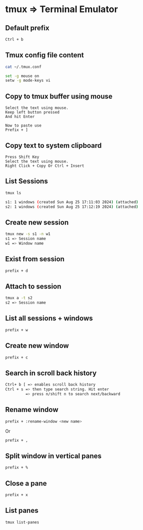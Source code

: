 # tmux => Terminal Emulator

## Default prefix
```bash
Ctrl + b
```
## Tmux config file content
```bash
cat ~/.tmux.conf

set -g mouse on
setw -g mode-keys vi
```
## Copy to tmux buffer using mouse
```
Select the text using mouse.
Keep left button pressed
And hit Enter

Now to paste use
Prefix + ]
```
## Copy text to system clipboard

```
Press Shift Key
Select the text using mouse.
Right Click + Copy Or Ctrl + Insert
```
## List Sessions
```bash
tmux ls

s1: 1 windows (created Sun Aug 25 17:11:03 2024) (attached)
s2: 1 windows (created Sun Aug 25 17:12:19 2024) (attached)
```

## Create new session
```bash
tmux new -s s1 -n w1
s1 => Session name
w1 => Window name
```

## Exist from session
```bash
prefix + d
```
## Attach to session
```bash
tmux a -t s2
s2 => Session name
```
## List all sessions + windows
```bash
prefix + w
```
## Create new window
```bash
prefix + c
```

## Search in scroll back history
```bash
Ctrl+ b [ => enables scroll back history
Ctrl + s => then type search string. Hit enter
         => press n/shift n to search next/backward
```

## Rename window
```bash
prefix + :rename-window <new name>
```
Or

```bash
prefix + ,
```

## Split window in vertical panes
```bash
prefix + %
```
## Close a pane
```bash
prefix + x
```


## List panes
```bash
tmux list-panes
```


